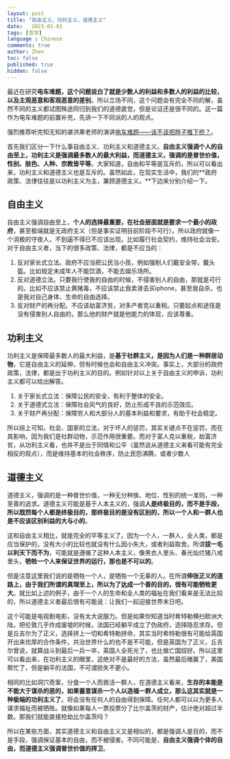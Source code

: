 ```yaml
---
layout: post
title: "自由主义、功利主义、道德主义"
date:   2023-01-01
tags: [哲学]
language : Chinese
comments: true
author: Zhen
toc: false
published: true
hidden: false
---
```

最近在研究**电车难题，这个问题说白了就是少数人的利益和多数人的利益的比较，以及主观恶意和客观恶意的差别**。所以立场不同，这个问题会有完全不同的解，虽然不同的主义都试图殊途同归到我们的道德直觉，但是论证还是很不同的。这一篇作为电车难题的前置补充，先讲一下不同派的人的观点。<!-- more -->

强烈推荐听完知无知的谌洪果老师的演讲[电车难题——该不该把胖子推下桥？](https://youtu.be/06CYaEoKtHI)。

首先我们区分一下什么事自由主义、功利主义和道德主义。**自由主义强调个人的自由至上，功利主义是强调最多数人的最大利益，而道德主义，强调的是普世价值，性别、肤色、人种、宗教皆平等**。大家知道，自由和平等是互斥的，所以可以看出来，功利主义和道德主义也是互斥的。虽然如此，在现实生活中，我们的**政府政策、法律往往是以功利主义为主，兼顾道德主义。**下边来分别介绍一下。

## 自由主义
自由主义强调自由至上，**个人的选择最重要，在社会层面就是要求一个最小的政府**，甚至极端就是无政府主义（但是事实证明目前阶段不可行）。所以政府就像一个消极的守夜人，不到逼不得已不应该出现。比如履行社会契约，维持社会治安。对于自由主义者，当下的很多政策、法律，都是不应当的：

1. 反对家长式立法。政府不应当把公民当小孩，例如强制人们戴安全带，戴头盔。比如规定未成年人不能饮酒，不能去娱乐场所。
2. 反对道德立法。只要我行使我的自由的时候，不侵害别人的自由，那就是可行的。比如不应该禁止黄赌毒，不应该禁止我卖肾去买iphone，甚至我自杀，也是我对自己身体、生命的自由选择。
3. 反对财产的再分配。不应该劫富济贫，对多产者克以重税。只要起点和途径是没有侵害别人自由的，那么他的财产就是他能力的体现，应该尊重。


## 功利主义
功利主义是保障最多数人的最大利益，是**基于社群主义，是因为人们是一种群居动物**，它是自由主义的延伸，但有时候也会和自由主义冲突。事实上，大部分的政府政策，法律，都是出于功利主义的目的。例如针对以上关于自由主义的申诉，功利主义都可以给出解答。

1. 关于家长式立法：保障公民的安全，有利于整体的安全。
2. 关于道德式立法：保障社会风气的良好，防止形成不良的示范效应。
3. 关于财产再分配：保障穷人和大部分人的基本利益和要求，有助于社会稳定。

所以综上可知，社会、国家的立法，对于坏人的惩罚，其实关键点不在惩罚，而在其影响，因为我们是社群动物，示范作用很重要。而对于富人克以重税，劫富济贫，从功利主义看，也并不是出于同情和公平（虽然说从道德主义来看可能有完全相反的观点），而是维持基本的社会秩序，防止民怨沸腾，或者少数人

## 道德主义
道德主义，强调的是一种普世价值，一种无分种族、地位、性别的统一准则，一种至善的追求。道德主义可能是基于人本主义的，强调**人是终极目的，而不是手段，所以既然每个人都是终极目的，那终极目的是没有区别的，所以一个人和一群人也是不应该区别利益的大与小的**。

这和自由主义相比，就是完全的平等主义了。因为一个人，一群人，全人类，都是应当保护的，没有大小的比较也就没有什么因小失大，或者利益取舍。所谓**拔一毛以利天下而不为**，可能就是遵循了这种人本主义，像黑衣人里头、春光灿烂猪八戒里头，**牺牲一个人来保证世界的运行，那也是不可以的**。

但是注意这里我们说的是牺牲一个人，是牺牲一个无辜的人。在所谓**伸张正义的道路上，由于我们所谓的真理至上，所以为了达成一个善的目的，很有可能牺牲更大**。就比如上述的例子，由于一个人的生命和全人类的福祉在我们看来是无法比较的，所以道德主义者最后很有可能说：让我们一起迎接世界末日吧。

这个可能是电视剧电影，没有太大说服力。但是如果你知道当时希特勒横扫欧洲大陆，把伦敦几乎炸成废墟的时候，法国已经躺平成立了伪政府，选择隐忍求存。但是丘吉尔为了正义，选择拼上一切和希特勒拼命，其实当时希特勒很有可能给英国开出来优厚的合作条件，共治世界什么的也不是不可能，但是英国为了正义，丘吉尔曾说，就算战斗到最后一兵一卒，英国人全死光了，也比做亡国奴好。所以这里可以看出来，在功利主义的眼里，这绝对不是最好的方法，虽然最后赌赢了，美国帮忙了，但是躺平的法国，不可谓损失不更小。

相同的比如洞穴奇案，分食一个人而救活一群人，在道德主义看来，**生存的本能是不能大于谋杀的恶的，如果蓄意谋杀一个人以造福一群人成立，那么这其实就是一种极端的功利主义了**。将会没有任何人的自由得到保障。任何人都可以以为更多人谋求福祉而被牺牲。就像如果每人一票投票分了比尔盖茨的财产，估计绝对超过半数。那我们就能直接抢劫比尔盖茨吗？

所以在某些方面，其实道德主义和自由主义又是相似的，都是强调人是目的，而不是手段，强调保证基本的自由，而不被侵害。不同可能是，**自由主义强调个体的自由，而道德主义强调普世价值的捍卫**。

<!--stackedit_data:
eyJoaXN0b3J5IjpbMjEzMDkxMDI0LC03MDY4OTYxNDJdfQ==
-->
